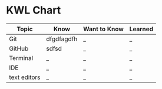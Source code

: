 # KWL Chart


<!-- replace the  _ in the table or add new rows as needed -->

| Topic | Know | Want to Know | Learned |
| ------| ------- | ------ | ------- |
| Git | dfgdfagdfh | _ | _ |
| GitHub | sdfsd | _ | _ |
| Terminal | _ | _ | _ |
| IDE | _ | _ | _ |
| text editors | _ | _ | _ |
